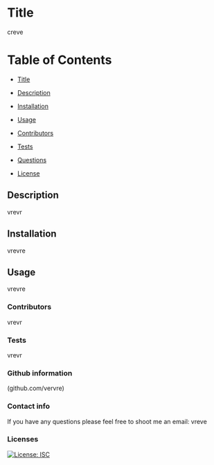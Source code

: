 
# Title
creve

# Table of Contents
* [Title](#Title)

* [Description](#Description)

* [Installation](#Installation)

* [Usage](#Usage)

* [Contributors](Contributors)

* [Tests](#Tests)

* [Questions](#Questions)

* [License](#Licenses)

    

## Description
vrevr

## Installation
vrevre

## Usage
vrevre
    
### Contributors
vrevr

### Tests
vrevr

### Github information 
(github.com/vervre)

### Contact info
If you have any questions please feel free to shoot me an email:
vreve

### Licenses
[![License: ISC](https://img.shields.io/badge/License-ISC-blue.svg)](https://opensource.org/licenses/ISC)

